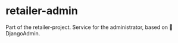 # retailer-admin
Part of the retailer-project. Service for the administrator, based on 🔐DjangoAdmin.
